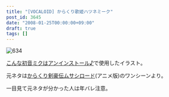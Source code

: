 ```yaml
---
title: "[VOCALOID] からくり歌姫ハツネミーク"
post_id: 3645
date: "2008-01-25T00:00:00+09:00"
draft: true
tags: []
---
```



![634](https://danmaq.com/image/illustrations/miku/634_s.jpg)

[こんな初音ミクはアンインストール♪](http://www.nicovideo.jp/watch/sm2197976)で使用したイラスト。

元ネタは[からくり剣豪伝ムサシロード](http://pierrot.jp/title/musashi/)(アニメ版)のワンシーンより。

一目見て元ネタが分かった人は年バレ注意。
